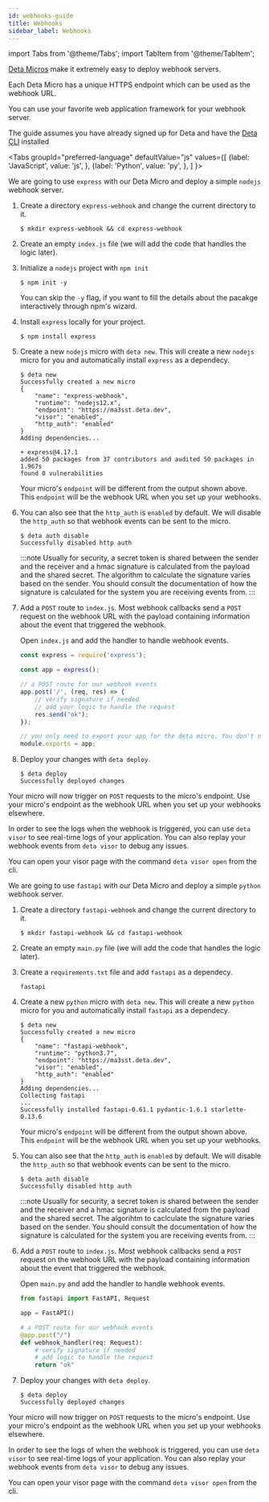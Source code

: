 ```yaml
---
id: webhooks-guide
title: Webhooks
sidebar_label: Webhooks
---
```


import Tabs from '@theme/Tabs';
import TabItem from '@theme/TabItem';

[Deta Micros](../micros/about.md) make it extremely easy to deploy webhook servers. 

Each Deta Micro has a unique HTTPS endpoint which can be used as the webhook URL. 

You can use your favorite web application framework for your webhook server.

The guide assumes you have already signed up for Deta and have the [Deta CLI](../cli/install.md) installed

<Tabs
    groupId="preferred-language"
    defaultValue="js"
    values={[
        {label: 'JavaScript', value: 'js', },
        {label: 'Python', value: 'py', },
    ]
}>

<TabItem value="js">

We are going to use `express` with our Deta Micro and deploy a simple `nodejs` webhook server.  

1. Create a directory `express-webhook` and change the current directory to it.

    ```shell
    $ mkdir express-webhook && cd express-webhook
    ```

2. Create an empty `index.js` file (we will add the code that handles the logic later).

3. Initialize a `nodejs` project with `npm init`

    ```shell
    $ npm init -y
    ```

    You can skip the `-y` flag, if you want to fill the details about the pacakge interactively through npm's wizard.

4. Install `express` locally for your project.

    ```shell
    $ npm install express
    ```

5. Create a new `nodejs` micro with `deta new`. This will create a new `nodejs` micro for you and automatically install `express` as a dependecy.

    ```shell
    $ deta new
    Successfully created a new micro
    {
        "name": "express-webhook",
        "runtime": "nodejs12.x",
        "endpoint": "https://ma3sst.deta.dev",
        "visor": "enabled",
        "http_auth": "enabled"
    }
    Adding dependencies...

    + express@4.17.1
    added 50 packages from 37 contributors and audited 50 packages in 1.967s
    found 0 vulnerabilities
    ```

    Your micro's `endpoint` will be different from the output shown above. This `endpoint` will be the webhook URL when you set up your webhooks.

6. You can also see that the `http_auth` is `enabled` by default. We will disable the `http_auth` so that webhook events can be sent to the micro. 

    ```shell
    $ deta auth disable
    Successfully disabled http auth
    ```

    :::note
    Usually for security, a secret token is shared between the sender and the receiver and a hmac signature is calculated from the payload and the shared secret. The algorithm to calculate the signature varies based on the sender. You should consult the documentation of how the signature is calculated for the system you are receiving events from.
    :::

7. Add a `POST` route to `index.js`. Most webhook callbacks send a `POST` request on the webhook URL with the payload containing information about the event that triggered the webhook. 

    Open `index.js` and add the handler to handle webhook events.

    ```javascript
    const express = require('express');

    const app = express(); 

    // a POST route for our webhook events
    app.post('/', (req, res) => {
        // verify signature if needed
        // add your logic to handle the request
        res.send("ok");
    });

    // you only need to export your app for the deta micro. You don't need to start the server on a port.
    module.exports = app;
    ```

8. Deploy your changes with `deta deploy`.

    ```shell
    $ deta deploy
    Successfully deployed changes
    ```

Your micro will now trigger on `POST` requests to the micro's endpoint. Use your micro's endpoint as the webhook URL when you set up your webhooks elsewhere.

In order to see the logs when the webhook is triggered, you can use `deta visor` to see real-time logs of your application. You can also replay your webhook events from `deta visor` to debug any issues. 

You can open your visor page with the command `deta visor open` from the cli.
</TabItem>

<TabItem value="py">

We are going to use `fastapi` with our Deta Micro and deploy a simple `python` webhook server.  

1. Create a directory `fastapi-webhook` and change the current directory to it.

    ```shell
    $ mkdir fastapi-webhook && cd fastapi-webhook
    ```

2. Create an empty `main.py` file (we will add the code that handles the logic later).

3. Create a `requirements.txt` file and add `fastapi` as a dependecy.
    
    ```
    fastapi
    ```

5. Create a new `python` micro with `deta new`. This will create a new `python` micro for you and automatically install `fastapi` as a dependecy.

    ```shell
    $ deta new
    Successfully created a new micro
    {
        "name": "fastapi-webhook",
        "runtime": "python3.7",
        "endpoint": "https://ma3sst.deta.dev",
        "visor": "enabled",
        "http_auth": "enabled"
    }
    Adding dependencies...
    Collecting fastapi
    ...
    Successfully installed fastapi-0.61.1 pydantic-1.6.1 starlette-0.13.6
    ```

    Your micro's `endpoint` will be different from the output shown above. This `endpoint` will be the webhook URL when you set up your webhooks.

6. You can also see that the `http_auth` is `enabled` by default. We will disable the `http_auth` so that webhook events can be sent to the micro. 

    ```shell
    $ deta auth disable
    Successfully disabled http auth
    ```

    :::note
    Usually for security, a secret token is shared between the sender and the receiver and a hmac signature is calculated from the payload and the shared secret. The algorihtm to caclculate the signature varies based on the sender. You should consult the documentation of how the signature is calculated for the system you are receiving events from.
    :::

7. Add a `POST` route to `index.js`. Most webhook callbacks send a `POST` request on the webhook URL with the payload containing information about the event that triggered the webhook. 

    Open `main.py` and add the handler to handle webhook events.

    ```python
    from fastapi import FastAPI, Request

    app = FastAPI()

    # a POST route for our webhook events
    @app.post("/")
    def webhook_handler(req: Request):
        # verify signature if needed
        # add logic to handle the request
        return "ok"
    ```

8. Deploy your changes with `deta deploy`.

    ```shell
    $ deta deploy
    Successfully deployed changes
    ```

Your micro will now trigger on `POST` requests to the micro's endpoint. Use your micro's endpoint as the webhook URL when you set up your webhooks elsewhere.

In order to see the logs of when the webhook is triggered, you can use `deta visor` to see real-time logs of your application. You can also replay your webhook events from `deta visor` to debug any issues. 

You can open your visor page with the command `deta visor open` from the cli.

</TabItem>
</Tabs>
